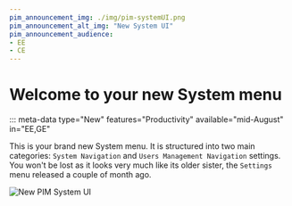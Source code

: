 ```yaml
---
pim_announcement_img: ./img/pim-systemUI.png
pim_announcement_alt_img: "New System UI"
pim_announcement_audience:
- EE
- CE
---
```


# Welcome to your new System menu
::: meta-data type="New" features="Productivity" available="mid-August" in="EE,GE"

This is your brand new System menu. It is structured into two main categories: `System Navigation` and `Users Management Navigation` settings. You won't be lost as it looks very much like its older sister, the `Settings` menu released a couple of month ago.

![New PIM System UI](../img/pim-systemUI.png)
